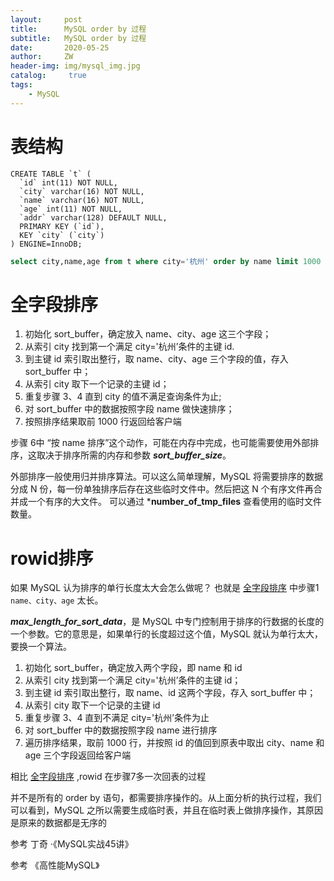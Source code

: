 ```yaml
---
layout:     post
title:      MySQL order by 过程
subtitle:   MySQL order by 过程
date:       2020-05-25
author:     ZW
header-img: img/mysql_img.jpg
catalog: 	 true
tags:
    - MySQL
---
```


# 表结构

```
CREATE TABLE `t` (
  `id` int(11) NOT NULL,
  `city` varchar(16) NOT NULL,
  `name` varchar(16) NOT NULL,
  `age` int(11) NOT NULL,
  `addr` varchar(128) DEFAULT NULL,
  PRIMARY KEY (`id`),
  KEY `city` (`city`)
) ENGINE=InnoDB;
```

```sql
select city,name,age from t where city='杭州' order by name limit 1000 ;
```

# 全字段排序

1. 初始化 sort_buffer，确定放入 name、city、age 这三个字段；
2. 从索引 city 找到第一个满足 city='杭州’条件的主键 id.
3. 到主键 id 索引取出整行，取 name、city、age 三个字段的值，存入 sort_buffer 中；
4. 从索引 city 取下一个记录的主键 id；
5. 重复步骤 3、4 直到 city 的值不满足查询条件为止;
6. 对 sort_buffer 中的数据按照字段 name 做快速排序；
7. 按照排序结果取前 1000 行返回给客户端


步骤 6中 “按 name 排序”这个动作，可能在内存中完成，也可能需要使用外部排序，这取决于排序所需的内存和参数 ***sort_buffer_size***。

外部排序一般使用归并排序算法。可以这么简单理解，MySQL 将需要排序的数据分成 N 份，每一份单独排序后存在这些临时文件中。然后把这 N 个有序文件再合并成一个有序的大文件。 可以通过 ***number_of_tmp_files** 查看使用的临时文件数量。

# rowid排序

如果 MySQL 认为排序的单行长度太大会怎么做呢？ 也就是 [全字段排序](#全字段排序) 中步骤1 `name、city、age` 太长。
 
***max_length_for_sort_data***，是 MySQL 中专门控制用于排序的行数据的长度的一个参数。它的意思是，如果单行的长度超过这个值，MySQL 就认为单行太大，要换一个算法。
 
 
1. 初始化 sort_buffer，确定放入两个字段，即 name 和 id
2. 从索引 city 找到第一个满足 city='杭州’条件的主键 id；
3. 到主键 id 索引取出整行，取 name、id 这两个字段，存入 sort_buffer 中；
4. 从索引 city 取下一个记录的主键 id
5. 重复步骤 3、4 直到不满足 city='杭州’条件为止
6. 对 sort_buffer 中的数据按照字段 name 进行排序
7. 遍历排序结果，取前 1000 行，并按照 id 的值回到原表中取出 city、name 和 age 三个字段返回给客户端


相比 [全字段排序](#全字段排序) ,rowid 在步骤7多一次回表的过程



并不是所有的 order by 语句，都需要排序操作的。从上面分析的执行过程，我们可以看到，MySQL 之所以需要生成临时表，并且在临时表上做排序操作，其原因是原来的数据都是无序的



参考 丁奇 ·《MySQL实战45讲》
    
参考 《高性能MySQL》

